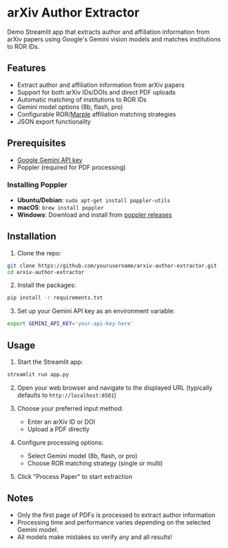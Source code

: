 # arXiv Author Extractor

Demo Streamlit app that extracts author and affiliation information from arXiv papers using Google's Gemini vision models and matches institutions to ROR IDs.

## Features

- Extract author and affiliation information from arXiv papers
- Support for both arXiv IDs/DOIs and direct PDF uploads
- Automatic matching of institutions to ROR IDs
- Gemini model options (8b, flash, pro)
- Configurable ROR/[Marple](https://gitlab.com/crossref/labs/marple) affiliation matching strategies
- JSON export functionality

## Prerequisites
- [Google Gemini API key](https://ai.google.dev/gemini-api/docs/api-key)
- Poppler (required for PDF processing)

### Installing Poppler

- **Ubuntu/Debian**: `sudo apt-get install poppler-utils`
- **macOS**: `brew install poppler`
- **Windows**: Download and install from [poppler releases](http://blog.alivate.com.au/poppler-windows/)

## Installation

1. Clone the repo:
```bash
git clone https://github.com/yourusername/arxiv-author-extractor.git
cd arxiv-author-extractor
```

2. Install the packages:
```bash
pip install -r requirements.txt
```

3. Set up your Gemini API key as an environment variable:
```bash
export GEMINI_API_KEY='your-api-key-here'
```

## Usage

1. Start the Streamlit app:
```bash
streamlit run app.py
```

2. Open your web browser and navigate to the displayed URL (typically defaults to `http://localhost:8501`)

3. Choose your preferred input method:
   - Enter an arXiv ID or DOI
   - Upload a PDF directly

4. Configure processing options:
   - Select Gemini model (8b, flash, or pro)
   - Choose ROR matching strategy (single or multi)

5. Click "Process Paper" to start extraction


## Notes

- Only the first page of PDFs is processed to extract author information
- Processing time and performance varies depending on the selected Gemini model. 
- All models make mistakes so verify any and all results!